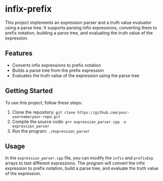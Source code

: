 # infix-prefix

This project implements an expression parser and a truth value evaluator using a parse tree. It supports parsing infix expressions, converting them to prefix notation, building a parse tree, and evaluating the truth value of the expression.

## Features

- Converts infix expressions to prefix notation
- Builds a parse tree from the prefix expression
- Evaluates the truth value of the expression using the parse tree

## Getting Started

To use this project, follow these steps:

1. Clone the repository: `git clone https://github.com/your-username/your-repo.git`
2. Compile the source code: `g++ expression_parser.cpp -o expression_parser`
3. Run the program: `./expression_parser`

## Usage

In the `expression_parser.cpp` file, you can modify the `infix` and `prefixExp` arrays to test different expressions. The program will convert the infix expression to prefix notation, build a parse tree, and evaluate the truth value of the expression.


